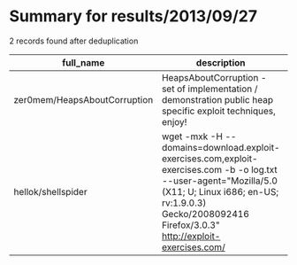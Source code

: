 
# Summary for results/2013/09/27
    
2 records found after deduplication

| full_name | description | html_url | matched_list | matched_count | pushed_at | size | stargazers_count | language | forks_count | vul_ids |
|------------------------------|----------------------------------------------------------------------------------------------------------------------------------------------------------------------------------------------------------------------------|-------------------------------------------------|----------------|-----------------|---------------------------|--------|--------------------|------------|---------------|-----------|
| zer0mem/HeapsAboutCorruption | HeapsAboutCorruption - set of implementation / demonstration public heap specific exploit techniques, enjoy! | https://github.com/zer0mem/HeapsAboutCorruption | ['exploit'] | 1 | 2013-09-27 09:09:24+00:00 | 7984 | 12 | C | 3 | [] |
| hellok/shellspider | wget -mxk -H --domains=download.exploit-exercises.com,exploit-exercises.com -b -o log.txt --user-agent="Mozilla/5.0 (X11; U; Linux i686; en-US; rv:1.9.0.3) Gecko/2008092416 Firefox/3.0.3" http://exploit-exercises.com/ | https://github.com/hellok/shellspider | ['exploit'] | 1 | 2013-09-27 02:52:44+00:00 | 156 | 1 | Python | 1 | [] |
